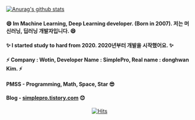 [![Anurag's github stats](https://github-readme-stats.vercel.app/api?username=simplepro&hide=contribs,prs&show_icons=true)](https://github.com/simplepro/)  
#### 😄 Im Machine Learning, Deep Learning developer. (Born in 2007). 저는 머신러닝, 딥러닝 개발자입니다. 😄  
#### ✨ I started study to hard from 2020. 2020년부터 개발을 시작했어요. ✨
#### ⚡ Company : Wotin, Developer Name : SimplePro, Real name : donghwan Kim. ⚡
#### PMSS - Programming, Math, Space, Star 😎
#### Blog - [simplepro.tistory.com](https://simplepro.tistory.com)  😊

 <div align=center>
 
  [![Hits](https://hits.seeyoufarm.com/api/count/incr/badge.svg?url=https://github.com/simplepro)](https://github.com/simplepro) 
  </div>


<!--
**Wotin/Wotin** is a ✨ _special_ ✨ repository because its `README.md` (this file) appears on your GitHub profile.

Here are some ideas to get you started:

- 🔭 I’m currently working on ...
- 🌱 I’m currently learning ...
- 👯 I’m looking to collaborate on ...
- 🤔 I’m looking for help with ...
- 💬 Ask me about ...
- 📫 How to reach me: ...
- 😄 Pronouns: ...
- ⚡ Fun fact: ...
-->
